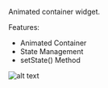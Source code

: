 Animated container widget.

Features:
- Animated Container
- State Management
- setState() Method

![alt text](https://media.giphy.com/media/qSeF5y6jsJTSRdhdQ3/giphy.gif)
